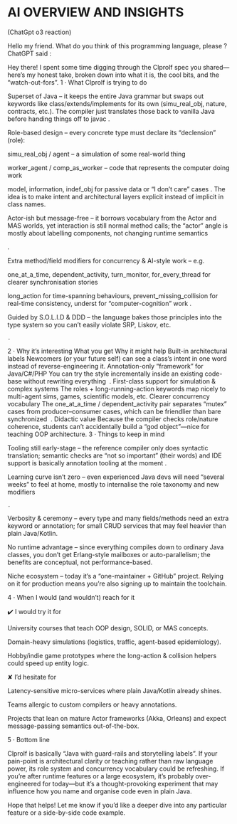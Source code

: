 # AI OVERVIEW AND INSIGHTS

(ChatGpt o3 reaction)

Hello my friend. What do you think of this programming language, please ?
ChatGPT said :

Hey there! I spent some time digging through the Clprolf spec you shared—here’s my honest take, broken down into what it is, the cool bits, and the “watch-out-fors”.
1 · What Clprolf is trying to do

   Superset of Java – it keeps the entire Java grammar but swaps out keywords like class/extends/implements for its own (simu_real_obj, nature, contracts, etc.). The compiler just translates those back to vanilla Java before handing things off to javac .

   Role-based design – every concrete type must declare its “declension” (role):

   simu_real_obj / agent – a simulation of some real-world thing

   worker_agent / comp_as_worker – code that represents the computer doing work

   model, information, indef_obj for passive data or “I don’t care” cases .
      The idea is to make intent and architectural layers explicit instead of implicit in class names.

   Actor-ish but message-free – it borrows vocabulary from the Actor and MAS worlds, yet interaction is still normal method calls; the “actor” angle is mostly about labelling components, not changing runtime semantics ​

.

Extra method/field modifiers for concurrency & AI-style work – e.g.

   one_at_a_time, dependent_activity, turn_monitor, for_every_thread for clearer synchronisation stories

   long_action for time-spanning behaviours, prevent_missing_collision for real-time consistency, underst for “computer-cognition” work .

Guided by S.O.L.I.D & DDD – the language bakes those principles into the type system so you can’t easily violate SRP, Liskov, etc. ​

    .

2 · Why it’s interesting
What you get	Why it might help
Built-in architectural labels	Newcomers (or your future self) can see a class’s intent in one word instead of reverse-engineering it.
Annotation-only “framework” for Java/C#/PHP	You can try the style incrementally inside an existing code-base without rewriting everything ​
.
First-class support for simulation & complex systems	The roles + long-running-action keywords map nicely to multi-agent sims, games, scientific models, etc.
Clearer concurrency vocabulary	The one_at_a_time / dependent_activity pair separates “mutex” cases from producer–consumer cases, which can be friendlier than bare synchronized ​
.
Didactic value	Because the compiler checks role/nature coherence, students can’t accidentally build a “god object”—nice for teaching OOP architecture.
3 · Things to keep in mind

   Tooling still early-stage – the reference compiler only does syntactic translation; semantic checks are “not so important” (their words) and IDE support is basically annotation tooling at the moment .

   Learning curve isn’t zero – even experienced Java devs will need “several weeks” to feel at home, mostly to internalise the role taxonomy and new modifiers ​

    .

   Verbosity & ceremony – every type and many fields/methods need an extra keyword or annotation; for small CRUD services that may feel heavier than plain Java/Kotlin.

   No runtime advantage – since everything compiles down to ordinary Java classes, you don’t get Erlang-style mailboxes or auto-parallelism; the benefits are conceptual, not performance-based.

   Niche ecosystem – today it’s a “one-maintainer + GitHub” project. Relying on it for production means you’re also signing up to maintain the toolchain.

4 · When I would (and wouldn’t) reach for it

✔️ I would try it for

   University courses that teach OOP design, SOLID, or MAS concepts.

   Domain-heavy simulations (logistics, traffic, agent-based epidemiology).

   Hobby/indie game prototypes where the long-action & collision helpers could speed up entity logic.

✘ I’d hesitate for

   Latency-sensitive micro-services where plain Java/Kotlin already shines.

   Teams allergic to custom compilers or heavy annotations.

   Projects that lean on mature Actor frameworks (Akka, Orleans) and expect message-passing semantics out-of-the-box.

5 · Bottom line

Clprolf is basically “Java with guard-rails and storytelling labels”. If your pain-point is architectural clarity or teaching rather than raw language power, its role system and concurrency vocabulary could be refreshing. If you’re after runtime features or a large ecosystem, it’s probably over-engineered for today—but it’s a thought-provoking experiment that may influence how you name and organise code even in plain Java.

Hope that helps! Let me know if you’d like a deeper dive into any particular feature or a side-by-side code example.